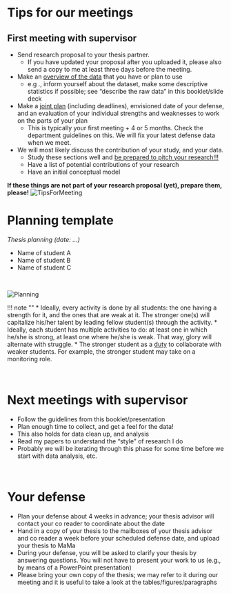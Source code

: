 # Tips for our meetings

## First meeting with supervisor

* Send research proposal to your thesis partner.
    * If you have updated your proposal after you uploaded it, please also send a copy to me at least three days before the meeting.
* Make an <ins>overview of the data</ins> that you have or plan to use
    * e.g ., inform yourself about the dataset, make some descriptive statistics if possible; see “describe the raw data” in this booklet/slide deck
* Make a <ins>joint plan</ins> (including deadlines), envisioned date of your defense, and an evaluation     of your individual strengths and weaknesses to work on the parts of your plan
    * This is typically your first meeting + 4 or 5 months. Check the department guidelines on this. We will fix your latest defense data when we meet.
* We will most likely discuss the contribution of your study, and your data.
    * Study these sections well and <ins>be prepared to pitch your research!!!</ins>
    * Have a list of potential contributions of your research
    * Have an initial conceptual model

**If these things are not part of your research proposal (yet), prepare them, please!**
![TipsForMeeting](/assets/meetingtips.png)


# Planning template

_Thesis planning (date: …)_

* Name of student A
* Name of student B
* Name of student C
<br/>

![Planning](/assets/planning.png)

!!! note ""
      * Ideally, every activity is done by all students: the one having a strength for it, and the ones that are weak at it. The stronger one(s) will capitalize his/her talent by leading fellow student(s) through the activity.
      * Ideally, each student has multiple activities to do: at least one in which he/she is strong, at least one where he/she is weak. That way, glory will alternate with struggle.
      * The stronger student as a <ins>duty</ins> to collaborate with weaker students. For example, the stronger student may take on a monitoring role.

<br>

# Next meetings with supervisor

* Follow the guidelines from this booklet/presentation
* Plan enough time to collect, and get a feel for the data!
* This also holds for data clean up, and analysis
* Read my papers to understand the “style” of research I do
* Probably we will be iterating through this phase for some time before we start with
  data analysis, etc.

<br>

# Your defense

* Plan your defense about 4 weeks in advance; your thesis advisor will contact your co
  reader to coordinate about the date
* Hand in a copy of your thesis to the mailboxes of your thesis advisor and co reader a
  week before your scheduled defense date, and upload your thesis to MaMa
* During your defense, you will be asked to clarify your thesis by answering questions.
  You will not have to present your work to us (e.g., by means of a PowerPoint
  presentation)
* Please bring your own copy of the thesis; we may refer to it during our meeting and it
  is useful to take a look at the tables/figures/paragraphs